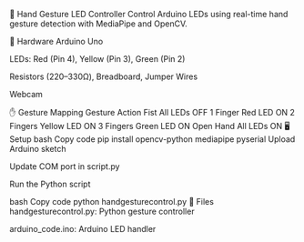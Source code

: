 🤖 Hand Gesture LED Controller
Control Arduino LEDs using real-time hand gesture detection with MediaPipe and OpenCV.

🔧 Hardware
Arduino Uno

LEDs: Red (Pin 4), Yellow (Pin 3), Green (Pin 2)

Resistors (220–330Ω), Breadboard, Jumper Wires

Webcam

✋ Gesture Mapping
Gesture	Action
Fist	All LEDs OFF
1 Finger	Red LED ON
2 Fingers	Yellow LED ON
3 Fingers	Green LED ON
Open Hand	All LEDs ON
🖥️ Setup
bash
Copy code
pip install opencv-python mediapipe pyserial
Upload Arduino sketch

Update COM port in script.py

Run the Python script

bash
Copy code
python handgesturecontrol.py
📂 Files
handgesturecontrol.py: Python gesture controller

arduino_code.ino: Arduino LED handler
